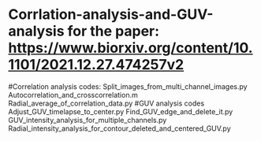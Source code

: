 # Corrlation-analysis-and-GUV-analysis for the paper: https://www.biorxiv.org/content/10.1101/2021.12.27.474257v2
#Correlation analysis codes:
Split_images_from_multi_channel_images.py
Autocorrelation_and_crosscorrelation.m
Radial_average_of_correlation_data.py
#GUV analysis codes
Adjust_GUV_timelapse_to_center.py
Find_GUV_edge_and_delete_it.py
GUV_intensity_analysis_for_multiple_channels.py
Radial_intensity_analysis_for_contour_deleted_and_centered_GUV.py
